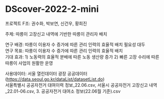# DScover-2022-2-mini
프로젝트 F조: 권수화, 박보연, 신건우, 황희진

주제: 따릉이 고장신고 내역에 기반한 따릉이 관리자 배치

연구 배경: 따릉이 이용자 수 증가에 따른 관리 인력의 효율적 배치 필요성 대두 \
연구 목표: 따릉이 이용자 수 증가에 따른 관리 인력의 효율적 배치 \
기대 효과: 1) 노동력의 효율적 분배에 따른 노동 생산량 증가 2) 빠른 고장 수리에 따른 따릉이 사업의 원활한 운영

사용데이터: 서울 열린데이터 광장 공공데이터(https://data.seoul.go.kr/dataList/datasetList.do) \
서울특별시 공공자전거 대여이력 정보_22.06.csv,
서울시 공공자전거 고장신고 내역_22.01-06.csv,
3. 공공자전거 대여소 정보(22.06월 기준).csv
